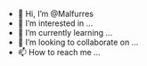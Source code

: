 - 👋 Hi, I’m @Malfurres
- 👀 I’m interested in ...
- 🌱 I’m currently learning ... 
- 💞️ I’m looking to collaborate on ...
- 📫 How to reach me ...

<!---
Malfurres/Malfurres is a ✨ special ✨ repository because its `README.md` (this file) appears on your GitHub profile.
You can click the Preview link to take a look at your changes.
--->
